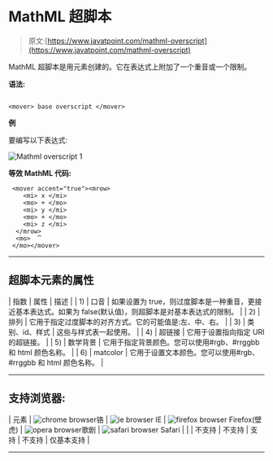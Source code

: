 # MathML 超脚本

> 原文:[https://www.javatpoint.com/mathml-overscript](https://www.javatpoint.com/mathml-overscript)

MathML 超脚本是用<mover>元素创建的。它在表达式上附加了一个重音或一个限制。</mover>

**语法:**

```

<mover> base overscript </mover> 

```

**例**

要编写以下表达式:

![Mathml overscript 1](../Images/ee18c630e947e140fc7870a533e2495a.png)

**等效 MathML 代码:**

```
 <mover accent="true"><mrow>  
    <mi> x </mi>  
    <mo> + </mo>  
    <mi> y </mi>  
    <mo> + </mo>  
    <mi> z </mi>  
  </mrow>  
  <mo>	⏞ 
 </mo></mover>  

```

* * *

## 超脚本元素的属性

| 指数 | 属性 | 描述 |
| 1) | 口音 | 如果设置为 true，则过度脚本是一种重音，更接近基本表达式。如果为 false(默认值)，则超脚本是对基本表达式的限制。 |
| 2) | 排列 | 它用于指定过度脚本的对齐方式。它的可能值是:左、中、右。 |
| 3) | 类别、id、样式 | 这些与样式表一起使用。 |
| 4) | 超链接 | 它用于设置指向指定 URI 的超链接。 |
| 5) | 数学背景 | 它用于指定背景颜色。您可以使用#rgb、#rrggbb 和 html 颜色名称。 |
| 6) | matcolor | 它用于设置文本颜色。您可以使用#rgb、#rrggbb 和 html 颜色名称。 |

* * *

## 支持浏览器:

| 元素 | ![chrome browser](../Images/4fbdc93dc2016c5049ed108e7318df19.png)铬 | ![ie browser](../Images/83dd23df1fe8373fd5bf054b2c1dd88b.png) IE | ![firefox browser](../Images/4f001fff393888a8a807ed29b28145d1.png) Firefox(壁虎) | ![opera browser](../Images/6cad4a592cc69a052056a0577b4aac65.png)歌剧 | ![safari browser](../Images/a0f6a9711a92203c5dc5c127fe9c9fca.png) Safari |
|  | 不支持 | 不支持 | 支持 | 不支持 | 仅基本支持 |

* * *